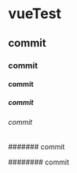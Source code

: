 # vueTest

## commit

### commit

#### commit

##### commit

###### commit

####### commit

######## commit
